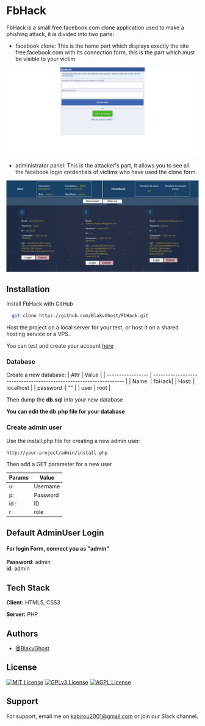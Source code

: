 
# FbHack

FbHack is a small free.facebook.com clone application used to make a phishing attack, it is divided into two parts:
  - facebook clone: This is the home part which displays exactly the site free.facebook.com with its connection form, this is the part which must be visible to your victim

   ![facebook clone Screenshot](screenshot-1.png)

   - administrator panel: This is the attacker's part, it allows you to see all the facebook login credentials of victims who have used the clone form.

  ![facebook clone Screenshot](screenshot-2.png)

## Installation

Install FbHack with GitHub

```bash
  git clone https://github.com/BlakvGhost/FbHack.git

```

Host the project on a local server for your test, or host it on a shared hosting service or a VPS.

You can test and create your account [here](http://fb-hack.42web.io)

  ### Database
  Create a new database:
  | Attr             | Value                                                                |
| ----------------- | ------------------------------------------------------------------ |
| Name: | fbHack|
| Host: | localhost |
| password :| "" |
| user | root |

Then dump the **db.sql** into your new database

**You can edit the db.php file for your database**

  ### Create admin user

  Use the install.php file for creating a new admin user:

    http://your-project/admin/install.php
  
  Then add a GET parameter for a new user

  | Params             | Value                                                                |
| ----------------- | ------------------------------------------------------------------ |
| u: | Username|
| p: | Password |
| id :| ID |
| r | role |

## Default AdminUser Login


#### For login Form, connect you as "admin"
 
 **Password**: admin \
 **id**: admin


## Tech Stack

**Client:** HTML5, CSS3

**Server:** PHP

## Authors
- [@BlakvGhost](https://github.com/BlakvGhost)

## License

[![MIT License](https://img.shields.io/badge/License-MIT-green.svg)](https://choosealicense.com/licenses/mit/)
[![GPLv3 License](https://img.shields.io/badge/License-GPL%20v3-yellow.svg)](https://opensource.org/licenses/)
[![AGPL License](https://img.shields.io/badge/license-AGPL-blue.svg)](http://www.gnu.org/licenses/agpl-3.0)

## Support

For support, email me on kabirou2001@gmail.com or join our Slack channel.
